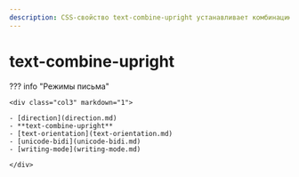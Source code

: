 ```yaml
---
description: CSS-свойство text-combine-upright устанавливает комбинацию символов в пробел одного символа.
---
```


<!-- TODO: -->

# text-combine-upright

??? info "Режимы письма"

    <div class="col3" markdown="1">

    - [direction](direction.md)
    - **text-combine-upright**
    - [text-orientation](text-orientation.md)
    - [unicode-bidi](unicode-bidi.md)
    - [writing-mode](writing-mode.md)

    </div>
